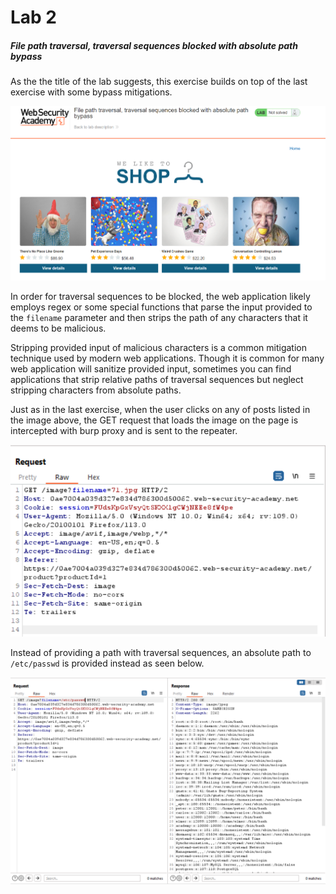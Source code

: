 # Lab 2
##### File path traversal, traversal sequences blocked with absolute path bypass

As the the title of the lab suggests, this exercise builds on top of the last exercise with some bypass mitigations.

![1](assets/1.png)

In order for traversal sequences to be blocked, the web application likely employs regex or some special functions that parse the input provided to the `filename` parameter and then strips the path of any characters that it deems to be malicious.

Stripping provided input of malicious characters is a common mitigation technique used by modern web applications. Though it is common for many web application will sanitize provided input, sometimes you can find applications that strip relative paths of traversal sequences but neglect stripping characters from absolute paths.

Just as in the last exercise, when the user clicks on any of posts listed in the image above, the GET request that loads the image on the page is intercepted with burp proxy and is sent to the repeater.

![2](assets/2.png)

Instead of providing a path with traversal sequences, an absolute path to `/etc/passwd` is provided instead as seen below.

![3](assets/3.png)

